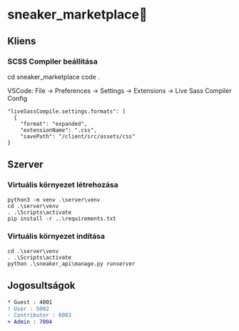 # sneaker_marketplace👟

## Kliens

### SCSS Compiler beállítása
cd sneaker_marketplace
code .

VSCode: File -> Preferences -> Settings -> Extensions -> Live Sass Compiler Config
```
"liveSassCompile.settings.formats": [
  {
    "format": "expanded",
    "extensionName": ".css",
    "savePath": "/client/src/assets/css"     
}
```

## Szerver

### Virtuális környezet létrehozása

```console
python3 -m venv .\server\venv
cd .\server\venv
. .\Scripts\activate
pip install -r ..\requirements.txt
```

### Virtuális környezet indítása

```console
cd .\server\venv
. .\Scripts\activate
python .\sneaker_api\manage.py runserver
```

## Jogosultságok

```diff
* Guest : 4001
! User : 5002
- Contributor : 6003
+ Admin : 7004
```
